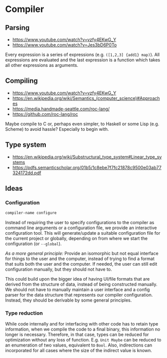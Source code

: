 # Compiler

## Parsing

- https://www.youtube.com/watch?v=vzfy4EKwG_Y
- https://www.youtube.com/watch?v=Jes3bD6P0To

Every expression is a series of expressions (e.g. `([1,2,3] {add1} map)`). All expressions are evaluated and the last expression is a function which takes all other expressions as arguments.


## Compiling

- https://www.youtube.com/watch?v=vzfy4EKwG_Y
- https://en.wikipedia.org/wiki/Semantics_(computer_science)#Approaches
- https://media.handmade-seattle.com/roc-lang/
- https://github.com/roc-lang/roc

Maybe compile to C or, perhaps even simpler, to Haskell or some Lisp (e.g. Scheme) to avoid hassle? Especially to begin with.


## Type system

- https://en.wikipedia.org/wiki/Substructural_type_system#Linear_type_systems
- https://pdfs.semanticscholar.org/01b5/1c8ebe7f7fc21878c9500e03ab77324172dd.pdf


## Ideas

### Configuration

```sh
compiler-name configure
```

Instead of requiring the user to specify configurations to the compiler as command line arguments or a configuration file, we provide an interactive configuration tool. This will generate/update a suitable configuration file for the current project or globally, depending on from where we start the configuration (or `--global`).

_As a more general principle:_ Provide an isomorphic but not equal interface for things to the user and the computer, instead of trying to find a format that suits both the user and the computer. If needed, the user can still edit configuration manually, but they should not have to.

This could build upon the bigger idea of having UI/file formats that are derived from the structure of data, instead of being constructed manually. We should not have to manually maintain a user interface and a config parser for the data structure that represents our compiler configuration. Instead, they should be derivable by some general principles.


### Type reduction

While code internally and for interfacing with other code has to retain type information, when we compile the code to a final binary, this information no longer is necessary. Therefore, in that case, types can be reduced for optimization without any loss of function. E.g. `Unit Maybe` can be reduced to an enumeration of two values, equivalent to `Bool`. Also, indirections can incorporated for all cases where the size of the indirect value is known.
